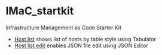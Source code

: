# IMaC_startkit
Infrastructure Management as Code Starter Kit

- [Host list](table.html) shows list of hosts by table style using Tabulator
- [Host list edit](edit.html) enables JSON file edit using JSON Editor
